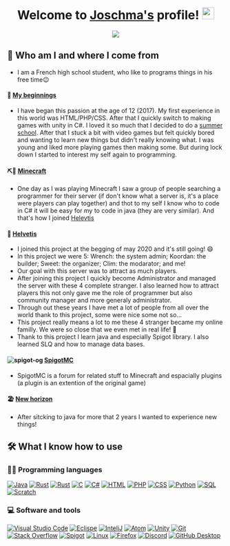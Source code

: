 <h1 align="center">
  Welcome to <ins>Joschma's</ins> profile!
  <img src="https://media.giphy.com/media/hvRJCLFzcasrR4ia7z/giphy.gif" width="28">  
</h3>

<!-- Typing SVG by DenverCoder1 - https://github.com/DenverCoder1/readme-typing-svg -->
<p align="center">
  <a href="https://github.com/DenverCoder1/readme-typing-svg"><img src="https://readme-typing-svg.demolab.com/?lines=Self-taught+developer+from+France;Always+learning+new+thingss&font=Fira%20Code&center=true&width=440&height=45&color=f75c7e&vCenter=true&size=22&pause=1000"></a>
</p>

## 🤔 Who am I and where I come from  
- I am a French high school student, who like to programs things in his free time😉  
#### 🤩 <ins>My beginnings</ins>
- I have began this passion at the age of 12 (2017). My first experience in this world was HTML/PHP/CSS. After that I quickly switch to making games with unity in C#. I loved it so much that I decided to do a [summer school](https://www.isart.fr/summer-school/code-jeu-video-2d/). After that I stuck a bit with video games but felt quickly bored and wanting to learn new things but didn't really knowing what. I was young and liked more playing games then making some. But during lock down I started to interest my self again to programming.
#### ⛏🧱 <ins>Minecraft</ins>
- One day as I was playing Minecraft I saw a group of people searching a programmer for their server (if don't know what a server is, it's a place were players can play together) and thot to my self I know who to code in C# it will be easy for my to code in java (they are very similar). And that's how I joined [Helevtis](http://play.helvetis.net/helvetis/index.html)
#### 🥰 <ins>Helvetis</ins>
- I joined this project at the begging of may 2020 and it's still going! 😄  
- In this project we were 5: Wrench: the system admin; Koordan: the builder; Sweet: the organizer; Clim: the modarator; and me!
- Our goal with this server was to attract as much players.
- After joining this project I quickly become Administrator and managed the server with these 4 complete stranger. I also learned how to attract players this not only gave me the role of programmer but also community manager and more generaly administrator.
- Through out these years I have met a lot of people from all over the world thank to this project, some were nice some not so...
- This project really means a lot to me these 4 stranger became my online familly. We were so close that we even met in real life! 🥳
- Thank to this project I learn java and especially Spigot library. I also learned SLQ and how to manage data bases.
#### ![spigot-og](https://user-images.githubusercontent.com/46197750/193434448-f0ee923c-6e06-4322-aac0-04185cffb521.png) <ins>[SpigotMC](https://www.spigotmc.org)</ins>
- SpigotMC is a forum for related stuff to Minecraft and espacially plugins (a plugin is an extention of the original game)
<!---
- On this forum I sold my knowledge 
- Now I am selling plugins
!--->
#### 🏖️ <ins>New horizon</ins>
- After sitcking to java for more that 2 years I wanted to experience new things!
<!---
Stage online:
Learned new language (Go)
AI
Assembly Language

Ecole 42
C

Then:
Embeded sys
Rust <3

NOW
!--->

## 🛠️ What I know how to use
### 👨‍💻 Programming languages
<p>
<a href="#"><img alt="Java" src="https://custom-icon-badges.demolab.com/badge/Java-007396.svg?logo=java&logoColor=white"></a>
<a href="#"><img alt="Rust" src="https://img.shields.io/badge/-rust-lightgrey?logo=rust&logoColor=white"></a>
<a href="#"><img alt="Rust" src="https://img.shields.io/badge/-Go-navy?logo=go&logoColor=white"></a>
<a href="#"><img alt="C" src="https://custom-icon-badges.demolab.com/badge/C-03599C.svg?logo=c-in-hexagon&logoColor=white"></a>
<a href="#"><img alt="C#" src="https://custom-icon-badges.demolab.com/badge/C%23-68217A.svg?logo=cs2&logoColor=white"></a>
<a href="#"><img alt="HTML" src="https://img.shields.io/badge/HTML-E34F26.svg?logo=html5&logoColor=white"></a>
<a href="#"><img alt="PHP" src="https://img.shields.io/badge/PHP-777BB4.svg?logo=php&logoColor=white"></a>
<a href="#"><img alt="CSS" src="https://img.shields.io/badge/CSS-1572B6.svg?logo=css3&logoColor=white"></a>
<a href="#"><img alt="Python" src="https://img.shields.io/badge/Python-14354C.svg?logo=python&logoColor=white"></a>
<a href="#"><img alt="SQL" src="https://custom-icon-badges.demolab.com/badge/SQL-025E8C.svg?logo=database&logoColor=white"></a>
<a href="#"><img alt="Scratch" src="https://img.shields.io/badge/Scratch-4D97FF.svg?logo=scratch&logoColor=white"></a>
</p>

### 💻 Software and tools
<p>
    <a href="#"><img alt="Visual Studio Code" src="https://img.shields.io/badge/Visual%20Studio%20Code-0078d7.svg?logo=visual-studio-code&logoColor=white"></a>
    <a href="#"><img alt="Eclispe" src="https://img.shields.io/badge/-eclipse-purple?logo=eclipse&logoColor=white"></a>
    <a href="#"><img alt="InteliJ" src="https://custom-icon-badges.demolab.com/badge/-IntelliJ-aqua?logo=intellij&logoColor=white"></a>
    <a href="#"><img alt="Atom" src="https://img.shields.io/badge/-atom-green?logo=atom&logoColor=white"></a>
    <a href="#"><img alt="Unity" src="https://img.shields.io/badge/-unity-red?logo=unity&logoColor=white"></a>
    <a href="#"><img alt="Git" src="https://img.shields.io/badge/Git-F05033.svg?logo=git&logoColor=white"></a>
    <a href="#"><img alt="Stack Overflow" src="https://img.shields.io/badge/-Stack%20Overflow-FE7A16?logo=stack-overflow&logoColor=white"></a>
    <a href="#"><img alt="Spigot" src="https://custom-icon-badges.demolab.com/badge/-Spigot-orange?logo=spigot&logoColor=white"></a>
    <a href="#"><img alt="Linux" src="https://img.shields.io/badge/-linux-blue?logo=linux&logoColor=white"></a>
    <a href="#"><img alt="Firefox" src="https://img.shields.io/badge/-firefox-yellow?logo=firefox&logoColor=white"></a>
    <a href="#"><img alt="Discord" src="https://img.shields.io/badge/-Discord-5865F2.svg?logo=discord&logoColor=white"></a>
    <a href="#"><img alt="GitHub Desktop" src="https://img.shields.io/badge/GitHub%20Desktop-8034A9.svg?logo=github&logoColor=white"></a>
</p>

<!---

## 📘 What have I already done  
I have done many things. I realy like to test new things. 
### <ins>The first one is Helvetis:</ins>  
  <a href="http://play.helvetis.net/helvetis/index.html"><img width="250" height="250" src="https://i.ibb.co/G9mFZCB/Logo-Hepeenuage.png"></a>  

### <ins>The second is Block Party:</ins>  
<a href="https://www.spigotmc.org/resources/yma-block-party-with-music-1-13-1-19.98473/"><img width="470" height="250" src="https://gyazo.com/2e420f683088864564739bd08bc31af6.png"></a>

# What is this page


It's a place where you can find information about me 👀 and what I am doing!  


1. Where you’re looking to go next

- 📫 How to reach me Discord : joschma#9846 OR on spigotmc.org: https://www.spigotmc.org/members/joschma.956334/

Joschma/Joschma is a ✨ special ✨ repository because its `README.md` (this file) appears on your GitHub profile.
 !--->
